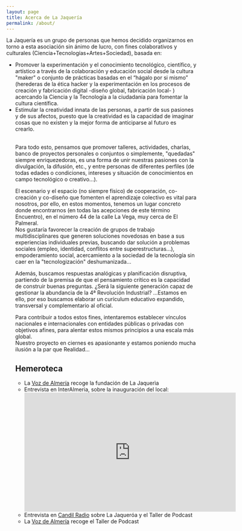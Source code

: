 ```yaml
---
layout: page
title: Acerca de La Jaquería
permalink: /about/
---
```


La Jaquería es un grupo de personas que hemos decidido organizarnos en torno a esta asociación sin ánimo de lucro, con fines colaborativos y culturales (Ciencia+Tecnologías+Artes+Sociedad), basada en:
<ul>
<li>Promover la experimentación y el conocimiento tecnológico, científico, y artístico a través de la colaboración y educación social desde la cultura "maker" o conjunto de prácticas basadas en el “hágalo por si mismo” (herederas de la ética hacker y la experimentación en los procesos de creación y fabricación digital -diseño global, fabricación local- ) acercando la Ciencia y la Tecnología a la ciudadanía para fomentar la cultura científica.</li>
<li>Estimular la creatividad innata de las personas, a partir de sus pasiones y de sus afectos, puesto que la creatividad es la capacidad de imaginar cosas que no existen y la mejor forma de anticiparse al futuro es crearlo.</li>
<br>

Para todo esto, pensamos que promover talleres, actividades, charlas, banco de proyectos personales o conjuntos o simplemente, "quedadas" siempre enriquezedoras, es una forma de unir nuestras pasiones con la divulgación, la difusión, etc., y entre personas de diferentes perfiles (de todas edades o condiciones, intereses y situación de conocimientos en campo tecnológico o creativo...).
<br>

El escenario y el espacio (no siempre físico) de cooperación, co-creación y co-diseño que fomenten el aprendizaje colectivo es vital para nosotros, por ello, en estos momentos, tenemos un lugar concreto donde encontrarnos (en todas las acepciones de este término Encuentro), en el número 44 de la calle La Vega, muy cerca de El Palmeral.
<br>
Nos gustaría favorecer la creación de grupos de trabajo multidisciplinares que generen soluciones novedosas en base a sus experiencias individuales previas, buscando dar solución a problemas sociales (empleo, identidad, conflitos entre superestructuras...), empoderamiento social, acercamiento a la sociedad de la tecnología sin caer en la "tecnologización" deshumanizada...
<br>

Además, buscamos respuestas analógicas y planificación disruptiva, partiendo de la premisa de que el pensamiento crítico es la capacidad de construir buenas preguntas. ¿Será la siguiente generación capaz de gestionar la abundancia de la 4ª Revolución Industrial? ...Estamos en ello, por eso buscamos elaborar un curículum educativo expandido, transversal y complementario al oficial.
<br>

Para contribuir a todos estos fines, intentaremos establecer vínculos nacionales e internacionales con entidades públicas o privadas con objetivos afines, para alentar estos mismos principios a una escala más global.
<br>
Nuestro proyecto en ciernes es apasionante y estamos poniendo mucha ilusión a la par que Realidad...
<br>

<h2>Hemeroteca</h2>
<ul>
<li>La <a href="/recursos/varios/20200309.pdf">Voz de Almería</a> recoge la fundación de La Jaquerìa</li>

<li>Entrevista en InterAlmeria, sobre la inauguración del local:</li>
<iframe width="560" height="315" src="https://www.youtube.com/embed/3dPhQmymycw" title="YouTube video player" frameborder="0" allow="accelerometer; autoplay; clipboard-write; encrypted-media; gyroscope; picture-in-picture" allowfullscreen></iframe>

<li>Entrevista en <a href="https://candilradio.com/audio/programas/dias-de-radio/desde-la-jaqueria-en-almeria-con-morada-sonica-en-dias-de-radio/">Candil Radio</a> sobre La Jaqueróa y el Taller de Podcast</li>
<li>La <a href="/recursos/varios/20210412.pdf">Voz de Almería</a> recoge el Taller de Podcast</li>


